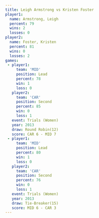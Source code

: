 ```yaml
---
title: Leigh Armstrong vs Kristen Foster
player1:                
  name: Armstrong, Leigh
  percent: 79           
  wins: 2               
  losses: 0             
player2:                
  name: Foster, Kristen 
  percent: 81           
  wins: 0               
  losses: 2             
games:
 - player1:        
     team: 'MID'   
     position: Lead
     percent: 78   
     win: 1        
     loss: 0       
   player2:          
     team: 'CAR'     
     position: Second
     percent: 85     
     win: 0          
     loss: 1         
   event: Trials (Women)
   year: 2013           
   draw: Round Robin(12)
   score: CAR 6 - MID 7 
 - player1:        
     team: 'MID'   
     position: Lead
     percent: 80   
     win: 1        
     loss: 0       
   player2:          
     team: 'CAR'     
     position: Second
     percent: 76     
     win: 0          
     loss: 1         
   event: Trials (Women)
   year: 2013           
   draw: Tie-Breaker(15)
   score: MID 6 - CAR 3 
---
```

